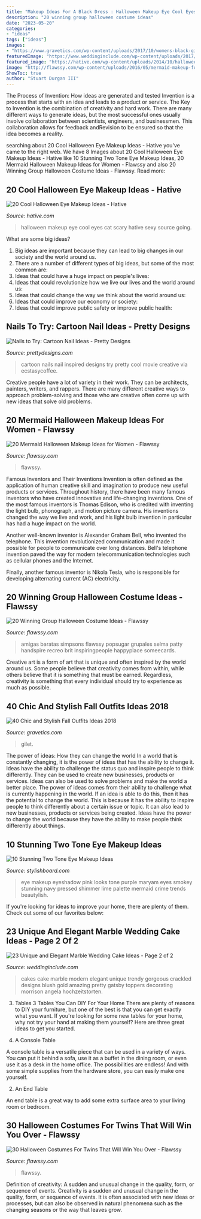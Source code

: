 ```yaml
---
title: "Makeup Ideas For A Black Dress : Halloween Makeup Eye Cool Eyes Cat Scary Hative Sexy Source Going"
description: "20 winning group halloween costume ideas"
date: "2023-05-20"
categories:
- "ideas"
tags: ["ideas"]
images:
- "https://www.gravetics.com/wp-content/uploads/2017/10/womens-black-gilet.jpg"
featuredImage: "https://www.weddinginclude.com/wp-content/uploads/2017/06/Modern-black-white-and-blush-cake-with-three-tiers.jpg"
featured_image: "https://hative.com/wp-content/uploads/2014/10/halloween-eye-makeup/19-halloween-eye-makeup-ideas.jpg"
image: "http://flawssy.com/wp-content/uploads/2016/05/mermaid-makeup-for-halloween.jpg"
ShowToc: true
author: "Stuart Durgan III"
---
```



The Process of Invention: How ideas are generated and tested
Invention is a process that starts with an idea and leads to a product or service. The Key to Invention is the combination of creativity and hard work. There are many different ways to generate ideas, but the most successful ones usually involve collaboration between scientists, engineers, and businessmen. This collaboration allows for feedback andRevision to be ensured so that the idea becomes a reality.

	

		
searching about 20 Cool Halloween Eye Makeup Ideas - Hative you've came to the right web. We have 8 Images about 20 Cool Halloween Eye Makeup Ideas - Hative like 10 Stunning Two Tone Eye Makeup Ideas, 20 Mermaid Halloween Makeup Ideas for Women - Flawssy and also 20 Winning Group Halloween Costume Ideas - Flawssy. Read more:
		
    
## 20 Cool Halloween Eye Makeup Ideas - Hative

<img loading=lazy src="https://hative.com/wp-content/uploads/2014/10/halloween-eye-makeup/19-halloween-eye-makeup-ideas.jpg" onerror="this.onerror=null;this.src='https://tse4.mm.bing.net/th?id=OIP.Ces92ND_h8TcW-g0H3hHVgHaLF&amp;pid=15.1';" alt="20 Cool Halloween Eye Makeup Ideas - Hative">

_Source: hative.com_

>halloween makeup eye cool eyes cat scary hative sexy source going. 

	

What are some big ideas?
1. Big ideas are important because they can lead to big changes in our society and the world around us.
2. There are a number of different types of big ideas, but some of the most common are: 
3. Ideas that could have a huge impact on people's lives: 
4. Ideas that could revolutionize how we live our lives and the world around us: 
5. Ideas that could change the way we think about the world around us: 
6. Ideas that could improve our economy or society: 
7. Ideas that could improve public safety or improve public health: 


    
## Nails To Try: Cartoon Nail Ideas - Pretty Designs

<img loading=lazy src="http://www.prettydesigns.com/wp-content/uploads/2014/05/Cartoon-Nails.jpg" onerror="this.onerror=null;this.src='https://tse1.mm.bing.net/th?id=OIP.OffzUgzyuRjDXz-5msundgHaJ4&amp;pid=15.1';" alt="Nails to Try: Cartoon Nail Ideas - Pretty Designs">

_Source: prettydesigns.com_

>cartoon nails nail inspired designs try pretty cool movie creative via ecstasycoffee. 

	

Creative people have a lot of variety in their work. They can be architects, painters, writers, and rappers. There are many different creative ways to approach problem-solving and those who are creative often come up with new ideas that solve old problems.

    
## 20 Mermaid Halloween Makeup Ideas For Women - Flawssy

<img loading=lazy src="http://flawssy.com/wp-content/uploads/2016/05/mermaid-makeup-for-halloween.jpg" onerror="this.onerror=null;this.src='https://tse3.mm.bing.net/th?id=OIP.udu8w-NcXXyrYKBJ93OxswHaJ6&amp;pid=15.1';" alt="20 Mermaid Halloween Makeup Ideas for Women - Flawssy">

_Source: flawssy.com_

>flawssy. 

	

Famous Inventors and Their Inventions
Invention is often defined as the application of human creative skill and imagination to produce new useful products or services. Throughout history, there have been many famous inventors who have created innovative and life-changing inventions.
One of the most famous inventors is Thomas Edison, who is credited with inventing the light bulb, phonograph, and motion picture camera. His inventions changed the way we live and work, and his light bulb invention in particular has had a huge impact on the world.

Another well-known inventor is Alexander Graham Bell, who invented the telephone. This invention revolutionized communication and made it possible for people to communicate over long distances. Bell's telephone invention paved the way for modern telecommunication technologies such as cellular phones and the Internet.

Finally, another famous inventor is Nikola Tesla, who is responsible for developing alternating current (AC) electricity.

    
## 20 Winning Group Halloween Costume Ideas - Flawssy

<img loading=lazy src="https://flawssy.com/wp-content/uploads/2016/05/Homemade-Group-Halloween-Costume-Ideas.jpg" onerror="this.onerror=null;this.src='https://tse3.mm.bing.net/th?id=OIP.87lFpt1LyELs2cwghnbDxgDgEs&amp;pid=15.1';" alt="20 Winning Group Halloween Costume Ideas - Flawssy">

_Source: flawssy.com_

>amigas baratas simpsons flawssy popsugar grupales selma patty handspire recreo brit inspiringpeople happyplace someecards. 

	

Creative art is a form of art that is unique and often inspired by the world around us. Some people believe that creativity comes from within, while others believe that it is something that must be earned. Regardless, creativity is something that every individual should try to experience as much as possible.

    
## 40 Chic And Stylish Fall Outfits Ideas 2018

<img loading=lazy src="https://www.gravetics.com/wp-content/uploads/2017/10/womens-black-gilet.jpg" onerror="this.onerror=null;this.src='https://tse1.mm.bing.net/th?id=OIP.c7XTR7FoZHuVme95I8fvMgAAAA&amp;pid=15.1';" alt="40 Chic and Stylish Fall Outfits Ideas 2018">

_Source: gravetics.com_

>gilet. 

	

The power of ideas: How they can change the world
In a world that is constantly changing, it is the power of ideas that has the ability to change it. Ideas have the ability to challenge the status quo and inspire people to think differently. They can be used to create new businesses, products or services. Ideas can also be used to solve problems and make the world a better place.
The power of ideas comes from their ability to challenge what is currently happening in the world. If an idea is able to do this, then it has the potential to change the world. This is because it has the ability to inspire people to think differently about a certain issue or topic. It can also lead to new businesses, products or services being created. Ideas have the power to change the world because they have the ability to make people think differently about things.

    
## 10 Stunning Two Tone Eye Makeup Ideas

<img loading=lazy src="http://www.stylishboard.com/wp-content/uploads/2015/05/413.jpg" onerror="this.onerror=null;this.src='https://tse3.mm.bing.net/th?id=OIP.3X2NMVjgoQGzMtv2PiiyngHaLO&amp;pid=15.1';" alt="10 Stunning Two Tone Eye Makeup Ideas">

_Source: stylishboard.com_

>eye makeup eyeshadow pink looks tone purple maryam eyes smokey stunning navy pressed shimmer lime palette mermaid crime trends beautylish. 

	

If you're looking for ideas to improve your home, there are plenty of them. Check out some of our favorites below: 

    
## 23 Unique And Elegant Marble Wedding Cake Ideas - Page 2 Of 2

<img loading=lazy src="https://www.weddinginclude.com/wp-content/uploads/2017/06/Modern-black-white-and-blush-cake-with-three-tiers.jpg" onerror="this.onerror=null;this.src='https://tse1.mm.bing.net/th?id=OIP.cktE23oJ7WF4Qq9WzJJp5QHaLJ&amp;pid=15.1';" alt="23 Unique and Elegant Marble Wedding Cake Ideas - Page 2 of 2">

_Source: weddinginclude.com_

>cakes cake marble modern elegant unique trendy gorgeous crackled designs blush gold amazing pretty gatsby toppers decorating morrison angela hochzeitstorten. 

	

3. Tables
3 Tables You Can DIY For Your Home
There are plenty of reasons to DIY your furniture, but one of the best is that you can get exactly what you want. If you're looking for some new tables for your home, why not try your hand at making them yourself? Here are three great ideas to get you started.

1. A Console Table

A console table is a versatile piece that can be used in a variety of ways. You can put it behind a sofa, use it as a buffet in the dining room, or even use it as a desk in the home office. The possibilities are endless! And with some simple supplies from the hardware store, you can easily make one yourself.

2. An End Table

An end table is a great way to add some extra surface area to your living room or bedroom.

    
## 30 Halloween Costumes For Twins That Will Win You Over - Flawssy

<img loading=lazy src="https://www.flawssy.com/wp-content/uploads/2016/05/Twin-Day-Costume-Ideas-1.jpg" onerror="this.onerror=null;this.src='https://tse3.mm.bing.net/th?id=OIP.hQkHtVgnncx7aJl4-Rl_zQHaJ4&amp;pid=15.1';" alt="30 Halloween Costumes For Twins That Will Win You Over - Flawssy">

_Source: flawssy.com_

>flawssy. 

	

Definition of creativity: A sudden and unusual change in the quality, form, or sequence of events.
Creativity is a sudden and unusual change in the quality, form, or sequence of events. It is often associated with new ideas or processes, but can also be observed in natural phenomena such as the changing seasons or the way that leaves grow.

